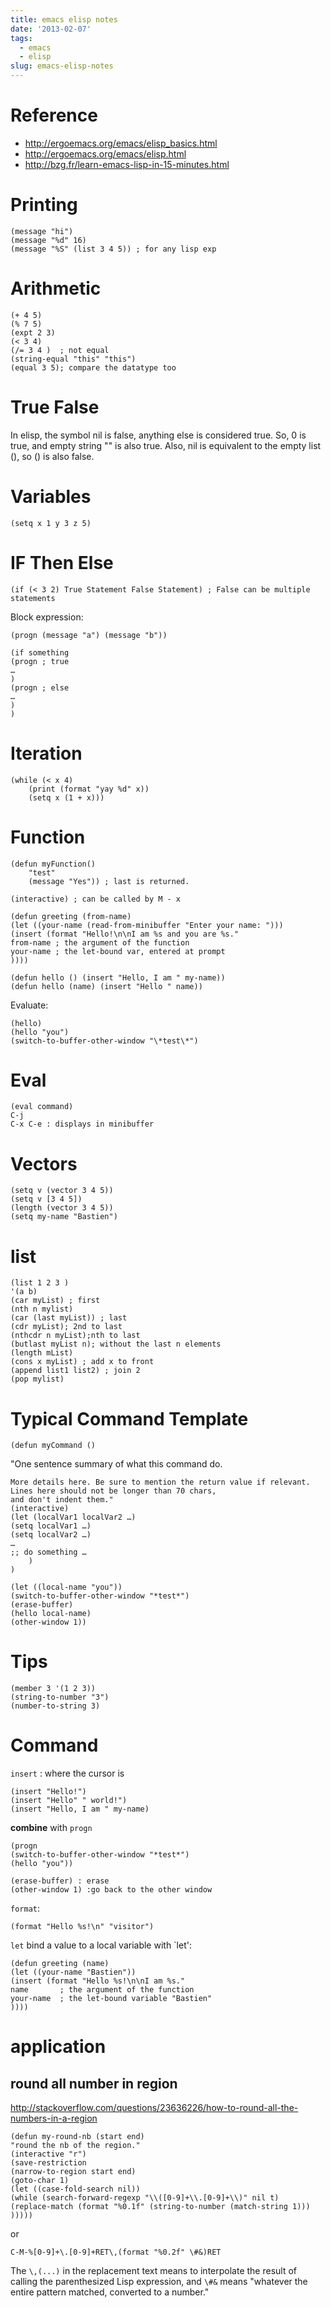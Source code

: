 ```yaml
---
title: emacs elisp notes
date: '2013-02-07'
tags:
  - emacs
  - elisp
slug: emacs-elisp-notes
---
```



# Reference #

- <http://ergoemacs.org/emacs/elisp_basics.html>
- <http://ergoemacs.org/emacs/elisp.html>
- <http://bzg.fr/learn-emacs-lisp-in-15-minutes.html>


# Printing #

	(message "hi")
	(message "%d" 16)
	(message "%S" (list 3 4 5)) ; for any lisp exp

# Arithmetic #

	(+ 4 5)
	(% 7 5)
	(expt 2 3)
	(< 3 4)
	(/= 3 4 )  ; not equal
	(string-equal "this" "this")
	(equal 3 5); compare the datatype too

# True False #

In elisp, the symbol nil is false, anything else is considered true. So, 0 is true, and empty string "" is also true. Also, nil is equivalent to the empty list (), so () is also false.

# Variables #

	(setq x 1 y 3 z 5)

# IF Then Else #

	(if (< 3 2) True Statement False Statement) ; False can be multiple statements

Block expression:

	(progn (message "a") (message "b"))

	(if something
	(progn ; true
	…
	)
	(progn ; else
	…
	)
	)

# Iteration #

	(while (< x 4)
		(print (format "yay %d" x))
		(setq x (1 + x)))

# Function #

	(defun myFunction()
		"test"
		(message "Yes")) ; last is returned.

	(interactive) ; can be called by M - x

	(defun greeting (from-name)
	(let ((your-name (read-from-minibuffer "Enter your name: ")))
    (insert (format "Hello!\n\nI am %s and you are %s."
    from-name ; the argument of the function
    your-name ; the let-bound var, entered at prompt
    ))))

	(defun hello () (insert "Hello, I am " my-name))
	(defun hello (name) (insert "Hello " name))

Evaluate:

	(hello)
	(hello "you")
	(switch-to-buffer-other-window "\*test\*")

# Eval #

	(eval command)
	C-j
	C-x C-e : displays in minibuffer


# Vectors #

	(setq v (vector 3 4 5))
	(setq v [3 4 5])
	(length (vector 3 4 5))
	(setq my-name "Bastien")

# list #

	(list 1 2 3 )
	'(a b)
	(car myList) ; first
	(nth n mylist)
	(car (last myList)) ; last
	(cdr myList); 2nd to last
	(nthcdr n myList);nth to last
	(butlast myList n); without the last n elements
	(length mList)
	(cons x myList) ; add x to front
	(append list1 list2) ; join 2
	(pop mylist)

# Typical Command Template #

	(defun myCommand ()
  "One sentence summary of what this command do.

	More details here. Be sure to mention the return value if relevant.
	Lines here should not be longer than 70 chars,
	and don't indent them."
	(interactive)
	(let (localVar1 localVar2 …)
	(setq localVar1 …)
	(setq localVar2 …)
	…
	;; do something …
		)
	)

	(let ((local-name "you"))
	(switch-to-buffer-other-window "*test*")
	(erase-buffer)
	(hello local-name)
	(other-window 1))


# Tips #

	(member 3 '(1 2 3))
	(string-to-number "3")
	(number-to-string 3)

# Command #

`insert` : where the cursor is

	(insert "Hello!")
	(insert "Hello" " world!")
	(insert "Hello, I am " my-name)

**combine** with `progn`

	(progn
	(switch-to-buffer-other-window "*test*")
	(hello "you"))

	(erase-buffer) : erase
	(other-window 1) :go back to the other window

`format`:

	(format "Hello %s!\n" "visitor")

`let` bind a value to a local variable with `let':

	(defun greeting (name)
	(let ((your-name "Bastien"))
    (insert (format "Hello %s!\n\nI am %s."
    name       ; the argument of the function
    your-name  ; the let-bound variable "Bastien"
    ))))

# application

## round all number in region

<http://stackoverflow.com/questions/23636226/how-to-round-all-the-numbers-in-a-region>

	(defun my-round-nb (start end)
	"round the nb of the region."
	(interactive "r")
	(save-restriction
    (narrow-to-region start end)
    (goto-char 1)
    (let ((case-fold-search nil))
    (while (search-forward-regexp "\\([0-9]+\\.[0-9]+\\)" nil t)
	(replace-match (format "%0.1f" (string-to-number (match-string 1)))
	)))))

or

	C-M-%[0-9]+\.[0-9]+RET\,(format "%0.2f" \#&)RET

The `\,(...)` in the replacement text means to interpolate the result of calling the parenthesized Lisp expression, and `\#&` means "whatever the entire pattern matched, converted to a number."
